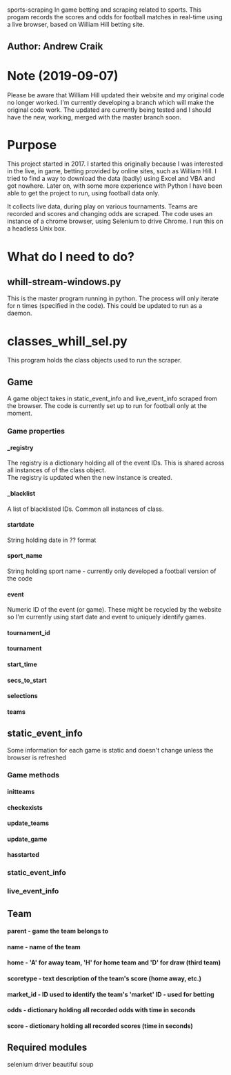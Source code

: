 #
sports-scraping
In game betting and scraping related to sports.  This progam records the scores and odds for football matches in real-time using a live browser, based on William Hill betting site.

## Author: Andrew Craik

# Note (2019-09-07)

Please be aware that William Hill updated their website and my original code no longer worked.  I'm currently developing a branch which will make the original code work.  The updated are currently being tested and I should have the new, working, merged with the master branch soon.

# Purpose

This project started in 2017.  I started this originally because I was interested in the live, in game, betting provided by online sites, such as William Hill.  I tried to find a way to download the data (badly) using Excel and VBA and got nowhere.  Later on, with some more experience with Python I have been able to get the project to run, using football data only.

It collects live data, during play on various tournaments. Teams are recorded and scores and changing odds are scraped.  The code uses an instance of a chrome browser, using Selenium to drive Chrome.  I run this on a headless Unix box.

# What do I need to do?
## whill-stream-windows.py
This is the master program running in python.  The process will only iterate for n times (specified in the code).  This could be updated to run as a daemon.

# classes_whill_sel.py

This program holds the class objects used to run the scraper.

## Game
A game object takes in static_event_info and live_event_info scraped from the browser. The code is currently set up to run for football only at the moment.

### Game properties
#### \_registry
The registry is a dictionary holding all of the event IDs.  This is shared across all instances of of the class object.  
The registry is updated when the new instance is created.
#### \_blacklist
A list of blacklisted IDs.  Common all instances of class.
#### startdate
String holding date in ?? format
#### sport_name
String holding sport name - currently only developed a football version of the code
#### event
Numeric ID of the event (or game).  These might be recycled by the website so I'm currently using start date and event to uniquely identify games.
#### tournament_id
#### tournament
#### start_time
#### secs_to_start
#### selections
#### teams
#### 
## static_event_info
Some information for each game is static and doesn't change unless the browser is refreshed

### Game methods
#### initteams
#### checkexists
#### update_teams
#### update_game
#### hasstarted

### static_event_info
### live_event_info


## Team
#### parent    - game the team belongs to
#### name      - name of the team
#### home      - 'A' for away team, 'H' for home team and 'D' for draw (third team)
#### scoretype - text description of the team's score (home away, etc.)
#### market_id - ID used to identify the team's 'market' ID - used for betting
#### odds      - dictionary holding all recorded odds with time in seconds
#### score     - dictionary holding all recorded scores (time in seconds)

## Required modules

selenium driver
beautiful soup


